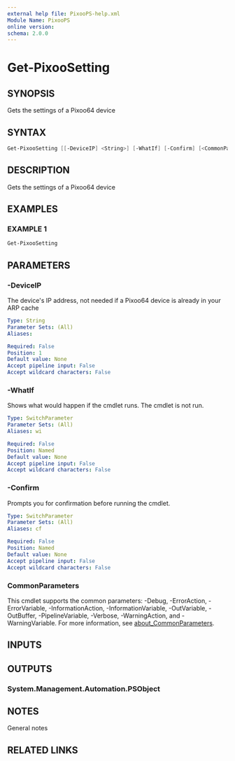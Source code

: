 ```yaml
---
external help file: PixooPS-help.xml
Module Name: PixooPS
online version:
schema: 2.0.0
---
```


# Get-PixooSetting

## SYNOPSIS

Gets the settings of a Pixoo64 device

## SYNTAX

```powershell
Get-PixooSetting [[-DeviceIP] <String>] [-WhatIf] [-Confirm] [<CommonParameters>]
```

## DESCRIPTION

Gets the settings of a Pixoo64 device

## EXAMPLES

### EXAMPLE 1

```powershell
Get-PixooSetting
```

## PARAMETERS

### -DeviceIP

The device's IP address, not needed if a Pixoo64 device is already in your ARP cache

```yaml
Type: String
Parameter Sets: (All)
Aliases:

Required: False
Position: 1
Default value: None
Accept pipeline input: False
Accept wildcard characters: False
```

### -WhatIf

Shows what would happen if the cmdlet runs.
The cmdlet is not run.

```yaml
Type: SwitchParameter
Parameter Sets: (All)
Aliases: wi

Required: False
Position: Named
Default value: None
Accept pipeline input: False
Accept wildcard characters: False
```

### -Confirm

Prompts you for confirmation before running the cmdlet.

```yaml
Type: SwitchParameter
Parameter Sets: (All)
Aliases: cf

Required: False
Position: Named
Default value: None
Accept pipeline input: False
Accept wildcard characters: False
```

### CommonParameters

This cmdlet supports the common parameters: -Debug, -ErrorAction, -ErrorVariable, -InformationAction, -InformationVariable, -OutVariable, -OutBuffer, -PipelineVariable, -Verbose, -WarningAction, and -WarningVariable. For more information, see [about_CommonParameters](http://go.microsoft.com/fwlink/?LinkID=113216).

## INPUTS

## OUTPUTS

### System.Management.Automation.PSObject

## NOTES

General notes

## RELATED LINKS
